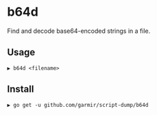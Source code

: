# b64d

Find and decode base64-encoded strings in a file.

## Usage

```
▶ b64d <filename>
```

## Install

```
▶ go get -u github.com/garmir/script-dump/b64d
```
